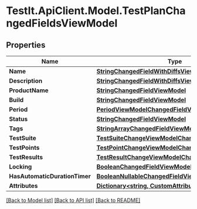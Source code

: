 # TestIt.ApiClient.Model.TestPlanChangedFieldsViewModel

## Properties

Name | Type | Description | Notes
------------ | ------------- | ------------- | -------------
**Name** | [**StringChangedFieldWithDiffsViewModel**](StringChangedFieldWithDiffsViewModel.md) |  | [optional] 
**Description** | [**StringChangedFieldWithDiffsViewModel**](StringChangedFieldWithDiffsViewModel.md) |  | [optional] 
**ProductName** | [**StringChangedFieldViewModel**](StringChangedFieldViewModel.md) |  | [optional] 
**Build** | [**StringChangedFieldViewModel**](StringChangedFieldViewModel.md) |  | [optional] 
**Period** | [**PeriodViewModelChangedFieldViewModel**](PeriodViewModelChangedFieldViewModel.md) |  | [optional] 
**Status** | [**StringChangedFieldViewModel**](StringChangedFieldViewModel.md) |  | [optional] 
**Tags** | [**StringArrayChangedFieldViewModel**](StringArrayChangedFieldViewModel.md) |  | [optional] 
**TestSuite** | [**TestSuiteChangeViewModelChangedFieldViewModel**](TestSuiteChangeViewModelChangedFieldViewModel.md) |  | [optional] 
**TestPoints** | [**TestPointChangeViewModelChangedFieldViewModel**](TestPointChangeViewModelChangedFieldViewModel.md) |  | [optional] 
**TestResults** | [**TestResultChangeViewModelChangedFieldViewModel**](TestResultChangeViewModelChangedFieldViewModel.md) |  | [optional] 
**Locking** | [**BooleanChangedFieldViewModel**](BooleanChangedFieldViewModel.md) |  | [optional] 
**HasAutomaticDurationTimer** | [**BooleanNullableChangedFieldViewModel**](BooleanNullableChangedFieldViewModel.md) |  | [optional] 
**Attributes** | [**Dictionary&lt;string, CustomAttributeChangeModel&gt;**](CustomAttributeChangeModel.md) |  | [optional] 

[[Back to Model list]](../README.md#documentation-for-models) [[Back to API list]](../README.md#documentation-for-api-endpoints) [[Back to README]](../README.md)

